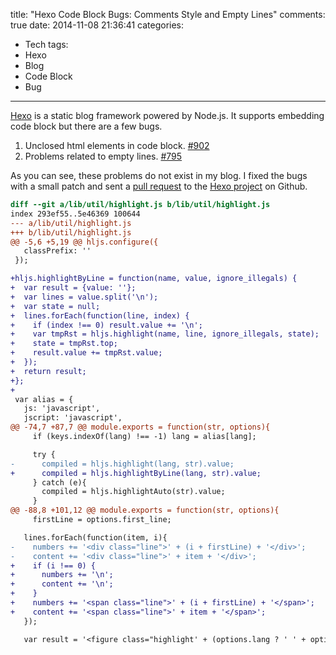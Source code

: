 title: "Hexo Code Block Bugs: Comments Style and Empty Lines"
comments: true
date: 2014-11-08 21:36:41
categories:
- Tech
tags:
- Hexo
- Blog
- Code Block
- Bug
---
[Hexo](http://hexo.io) is a static blog framework powered by Node.js. It supports embedding code block but there are a few bugs. 

1. Unclosed html elements in code block. [#902](https://github.com/hexojs/hexo/issues/902)
2. Problems related to empty lines. [#795](https://github.com/hexojs/hexo/pull/795)  

As you can see, these problems do not exist in my blog. I fixed the bugs with a small patch and sent a [pull request](https://github.com/hexojs/hexo/pull/904) to the [Hexo project](https://github.com/hexojs/hexo) on Github. 
<!-- more -->

``` diff
diff --git a/lib/util/highlight.js b/lib/util/highlight.js
index 293ef55..5e46369 100644
--- a/lib/util/highlight.js
+++ b/lib/util/highlight.js
@@ -5,6 +5,19 @@ hljs.configure({
   classPrefix: ''
 });

+hljs.highlightByLine = function(name, value, ignore_illegals) {
+  var result = {value: ''};
+  var lines = value.split('\n');
+  var state = null;
+  lines.forEach(function(line, index) {
+    if (index !== 0) result.value += '\n';
+    var tmpRst = hljs.highlight(name, line, ignore_illegals, state);
+    state = tmpRst.top;
+    result.value += tmpRst.value;
+  });
+  return result;
+};
+
 var alias = {
   js: 'javascript',
   jscript: 'javascript',
@@ -74,7 +87,7 @@ module.exports = function(str, options){
     if (keys.indexOf(lang) !== -1) lang = alias[lang];

     try {
-      compiled = hljs.highlight(lang, str).value;
+      compiled = hljs.highlightByLine(lang, str).value;
     } catch (e){
       compiled = hljs.highlightAuto(str).value;
     }
@@ -88,8 +101,12 @@ module.exports = function(str, options){
     firstLine = options.first_line;

   lines.forEach(function(item, i){
-    numbers += '<div class="line">' + (i + firstLine) + '</div>';
-    content += '<div class="line">' + item + '</div>';
+    if (i !== 0) {
+      numbers += '\n';
+      content += '\n';
+    }
+    numbers += '<span class="line">' + (i + firstLine) + '</span>';
+    content += '<span class="line">' + item + '</span>';
   });

   var result = '<figure class="highlight' + (options.lang ? ' ' + options.lang : '') + '">' +
```

